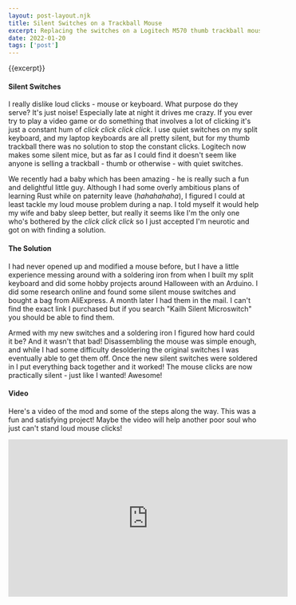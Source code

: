 ```yaml
---
layout: post-layout.njk 
title: Silent Switches on a Trackball Mouse
excerpt: Replacing the switches on a Logitech M570 thumb trackball mouse with silent switches.
date: 2022-01-20
tags: ['post']
---
```

<!-- Excerpt Start -->
{{excerpt}}
<!-- Excerpt End --> 

#### Silent Switches

I really dislike loud clicks - mouse or keyboard. What purpose do they serve? It's just noise! 
Especially late at night it drives me crazy. If you ever try to play a video game or do something that involves
a lot of clicking it's just a constant hum of *click click click click*. I use quiet switches on my split keyboard,
and my laptop keyboards are all pretty silent, but for my thumb trackball there was no solution to stop the constant
clicks. Logitech now makes some silent mice, but as far as I could find it doesn't seem like anyone is selling
a trackball - thumb or otherwise - with quiet switches.

We recently had a baby which has been amazing - he is really such a fun and delightful little guy. Although I had 
some overly ambitious plans of learning Rust while on paternity leave (*hahahahaha*), I figured I could at least tackle
my loud mouse problem during a nap. I told myself it would help my wife and baby sleep better, but really it seems like I'm the only
one who's bothered by the *click click click* so I just accepted I'm neurotic and got on with finding a solution.

#### The Solution

I had never opened up and modified a mouse before, but I have a little experience messing around with a soldering iron
from when I built my split keyboard and did some hobby projects around Halloween with an Arduino. I did some research 
online and found some silent mouse switches and bought a bag from AliExpress. A month later I had them in the mail. I 
can't find the exact link I purchased but if you search "Kailh Silent Microswitch" you should be able to find them.

Armed with my new switches and a soldering iron I figured how hard could it be? And it wasn't that bad! Disassembling 
the mouse was simple enough, and while I had some difficulty desoldering the original switches I was eventually able to
get them off. Once the new silent switches were soldered in I put everything back together and it worked! The mouse 
clicks are now practically silent - just like I wanted! Awesome!

#### Video

Here's a video of the mod and some of the steps along the way. This was a fun and satisfying project! Maybe the video 
will help another poor soul who just can't stand loud mouse clicks!

<iframe width="560" height="315" src="https://www.youtube.com/embed/O53JCMg_ihA" title="YouTube video player" frameborder="0" allow="accelerometer; autoplay; clipboard-write; encrypted-media; gyroscope; picture-in-picture" allowfullscreen></iframe>

